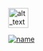 <!-- ![Alt](https://media.giphy.com/media/LLihsOxWxl2r28wAXQ/giphy.gif) -->

<!-- [![Alt](https://media.giphy.com/media/PQRpz0QMgAKG1wRNLR/giphy.gif)](https://npkeerthi.github.io/personal_profile/) -->


[<img alt="alt_text" width="40px" src="https://media.giphy.com/media/PQRpz0QMgAKG1wRNLR/giphy.gif" />]([https://www.google.com/](https://npkeerthi.github.io/personal_profile))


[![name](https://media.giphy.com/media/PQRpz0QMgAKG1wRNLR/giphy.gif)](https://npkeerthi.github.io/personal_profile)
